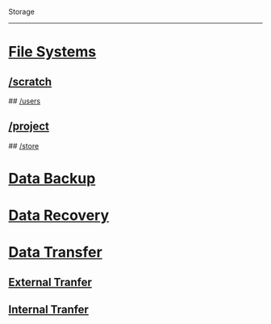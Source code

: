 Storage

---

<!-- use only links inside h1, h2, h3 and h4 -->

# [File Systems](https://eth-cscs.github.io/storage/file_systems)
## [/scratch](https://eth-cscs.github.io/storage/file_systems/scratch)
## [/users](https://eth-cscs.github.io/storage/file_systems/users)
## [/project](https://eth-cscs.github.io/storage/file_systems/project)
## [/store](https://eth-cscs.github.io/storage/file_systems/store)
# [Data Backup](https://eth-cscs.github.io/storage/data_backup)
# [Data Recovery](https://eth-cscs.github.io/storage/data_recovery)
# [Data Transfer](https://eth-cscs.github.io/storage/data_transfer)
## [External Tranfer](https://eth-cscs.github.io/storage/data_transfer/external_transfer)
## [Internal Tranfer](https://eth-cscs.github.io/storage/data_transfer/internal_transfer)
